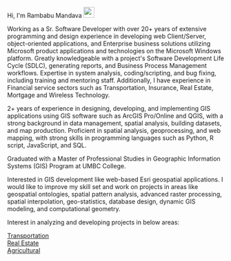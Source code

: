 Hi, I'm Rambabu Mandava <img src="https://media.giphy.com/media/hvRJCLFzcasrR4ia7z/giphy.gif" width="25px">
<br>

<!--- I'm a recent graduate of a Master of Professional Studies in Geographic Information Systems (GIS) Program at UMBC college. -->
Working as a Sr. Software Developer with over 20+ years of extensive programming and design experience in developing web Client/Server, object-oriented applications, and Enterprise business solutions utilizing Microsoft product applications and technologies on the Microsoft Windows platform. Greatly knowledgeable with a project's Software Development Life Cycle (SDLC), generating reports, and Business Process Management workflows. Expertise in system analysis, coding/scripting, and bug fixing, including training and mentoring staff. Additionally, I have experience in Financial service sectors such as Transportation, Insurance, Real Estate, Mortgage and Wireless Technology.
<br>

2+ years of experience in designing, developing, and implementing GIS applications using GIS software such as ArcGIS Pro/Online and QGIS, with a strong background in data management, spatial analysis, building datasets, and map production. Proficient in spatial analysis, geoprocessing, and web mapping, with strong skills in programming languages such as Python, R script, JavaScript, and SQL. 
<br>

Graduated with a Master of Professional Studies in Geographic Information Systems (GIS) Program at UMBC College.

Interested in GIS development like web-based Esri geospatial applications. I would like to improve my skill set and work on projects in areas like geospatial ontologies, spatial pattern analysis, advanced raster processing, spatial interpolation, geo-statistics, database design, dynamic GIS modeling, and computational geometry.

Interest in analyzing and developing projects in below areas:

[Transportation](https://opendata.maryland.gov/browse?category=transportation)<br>
[Real Estate](https://opendata.maryland.gov/browse?q=real%20estate&sortBy=relevance)<br>
[Agricultural](https://opendata.maryland.gov/browse?category=agriculture)<br> 


